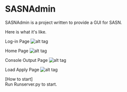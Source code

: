 # SASNAdmin
SASNAdmin is a project written to provide a GUI for SASN.

Here is what it's like.

Log-in Page
![alt tag](https://cloud.githubusercontent.com/assets/2274145/7930509/726fc05a-093b-11e5-9ad8-efe03f6863ae.jpg)

Home Page
![alt tag](https://cloud.githubusercontent.com/assets/2274145/7930510/755b88e4-093b-11e5-93bb-fb3fc0c62f2d.jpg)

Console Output Page
![alt tag](https://cloud.githubusercontent.com/assets/2274145/7930513/77f2c388-093b-11e5-8b43-0b262fbe2ae6.jpg)

Load Apply Page
![alt tag](https://cloud.githubusercontent.com/assets/2274145/7930514/7a90cb44-093b-11e5-986e-790432e37a5e.jpg)



[How to start]  
Run Runserver.py to start.  

